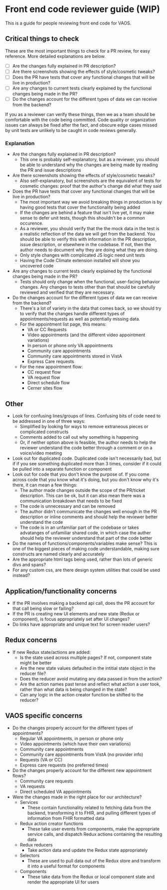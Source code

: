 # Front end code reviewer guide (WIP)

This is a guide for people reviewing front end code for VAOS.

## Critical things to check

These are the most important things to check for a PR review, for easy reference. More detailed explanations are below.

- [ ] Are the changes fully explained in PR description?
- [ ] Are there screenshots showing the effects of style/cosmetic tweaks?
- [ ] Does the PR have tests that cover any functional changes that will be live in production?
- [ ] Are any changes to current tests clearly explained by the functional changes being made in the PR?
- [ ] Do the changes account for the different types of data we can receive from the backend?

If you as a reviewer can verify these things, then we as a team should be comfortable with the code being committed. Code quality or organization issues can always be fixed after the fact, and obscure edge cases missed by unit tests are unlikely to be caught in code reviews generally.

### Explanation

- Are the changes fully explained in PR description?
   - This one is probably self-explanatory, but as a reviewer, you should be able to understand why the changes are being made by reading the PR and issue descriptions
- Are there screenshots showing the effects of style/cosmetic tweaks?
   - Also self-explanatory, but screenshots are the equivalent of tests for cosmetic changes: proof that the author's change did what they said
- Does the PR have tests that cover any functional changes that will be live in production?
   - The most important way we avoid breaking things in production is by having good tests that cover the functionality being added
   - If the changes are behind a feature that isn't live yet, it may make sense to defer unit tests, though this shouldn't be a common occurence.
   - As a reviewer, you should verify that the the mock data in the test is a realistic reflection of the data we will get from the backend. You should be able to verify this with information in the PR description, issue description, or elsewhere in the codebase. If not, then the author needs to document why they are doing what they are doing.
   - Only style changes with complicated JS logic need unit tests
   - Having the Code Climate extension installed will show you uncovered code
- Are any changes to current tests clearly explained by the functional changes being made in the PR?
   - Tests should only change when the functional, user-facing behavior changes. Any changes to tests other than that should be carefully reviewed and verified that they are necessary.
- Do the changes account for the different types of data we can receive from the backend?
   - There's a lot of variety in the data that comes back, so we should try to verify that the changes handle different types of appointments/requests as well as potentially missing data.
   - For the appointment list page, this means:
      - VA or CC Requests
      - Video appointments (and the different video appointment variations)
      - In person or phone only VA appointments
      - Community care appointments
      - Community care appointments stored in VistA
      - Express Care requests
   - For the new appointment flow:
      - CC request flow
      - VA request flow
      - Direct schedule flow
      - Cerner sites flow

## Other

- Look for confusing lines/groups of lines. Confusing bits of code need to be addressed in one of three ways:
   - Simplified by looking for ways to remove extraneous pieces or complicated constructs
   - Comments added to call out why something is happening
   - Or, if neither option above is feasible, the author needs to help the reviewer understand the code better through a comment or on a voice/video meeting
- Look out for duplicated code. Duplicated code isn't necessarily bad, but if if you see something duplicated more than 3 times, consider if it could be pulled into a separate function or component
- Look out for code that you don't know the purpose of. If you come across code that you know what it's doing, but you don't know why it's there, it can mean a few things:
   - The author made changes outside the scope of the PR/ticket description. This can be ok, but it can also mean there was a communication breakdown that needs to be fixed
   - The code is unnecessary and can be removed
   - The author didn't communicate the changes well enough in the PR description or inline comments and should help the reviewer better understand the code
   - The code is in an unfamiliar part of the codebase or takes advatanges of unfamiliar shared code, in which case the auther should help the reviewer understand that part of the code better
- Do the names of functions/components/variables make sense? This is one of the biggest pieces of making code understandable, making sure constructs are named clearly and accurately
- Are the appropriate html tags being used, rather than lots of generic divs and spans?
- For any custom css, are there design system utilities that could be used instead?

## Application/functionality concerns

- If the PR involves making a backend api call, does the PR account for that call being slow or failing?
- If the PR is creating new UI elements and new state (Redux or component), is focus appropriately set after UI changes?
- Do links have appropriate and unique text for screen reader users?

## Redux concerns

- If new Redux state/actions are added:
   - Is the state used across multiple pages? If not, component state might be better
   - Are the new state values defaulted in the intitial state object in the reducer file?
   - Does the reducer avoid mutating any data passed in from the action?
   - Are the action names past tense and reflect what action a user took, rather than what data is being changed in the state?
   - Can any logic in the action creator function be shifted to the reducer?

## VAOS specific concerns

- Do the changes properly account for the different types of appointments?
   - Regular VA appointments, in person or phone only
   - Video appointments (which have their own variations)
   - Community care appointments
   - Community care appointments from VistA (no provider info)
   - Requests (VA or CC)
   - Express care requests (no preferred times)
- Do the changes properly account for the different new appointment flows?
   - Community care requests
   - VA requests
   - Direct scheduled VA appointments
- Were the changes made in the right place for our architecture?
   - Services
      - These contain functionality related to fetching data from the backend, transforming it to FHIR, and pulling different types of information from FHIR formatted data
   - Redux action creator functions
      - These take user events from components, make the appropriate service calls, and dispatch Redux actions containing the resulting data
   - Redux reducers
      - Take action data and update the Redux state appropriately
   - Selectors
      - These are used to pull data out of the Redux store and transform it into a useful format for components
   - Components
      - These take data from the Redux or local component state and render the appropriate UI for users
